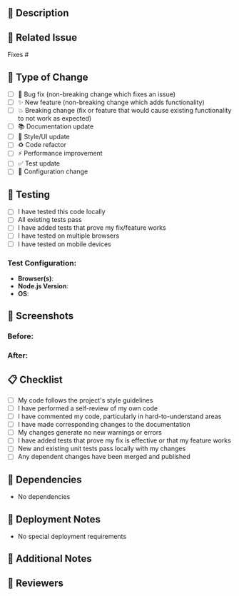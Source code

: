 ## 📝 Description
<!-- Provide a brief description of the changes in this PR -->

## 🔗 Related Issue
<!-- Link the issue this PR addresses using: Fixes #issue-number -->
Fixes #

## 🎯 Type of Change
<!-- Mark the relevant option with an "x" -->
- [ ] 🐛 Bug fix (non-breaking change which fixes an issue)
- [ ] ✨ New feature (non-breaking change which adds functionality)
- [ ] 💥 Breaking change (fix or feature that would cause existing functionality to not work as expected)
- [ ] 📚 Documentation update
- [ ] 🎨 Style/UI update
- [ ] ♻️ Code refactor
- [ ] ⚡ Performance improvement
- [ ] ✅ Test update
- [ ] 🔧 Configuration change

## 🧪 Testing
<!-- Describe the tests you ran to verify your changes -->
- [ ] I have tested this code locally
- [ ] All existing tests pass
- [ ] I have added tests that prove my fix/feature works
- [ ] I have tested on multiple browsers
- [ ] I have tested on mobile devices

### Test Configuration:
- **Browser(s)**: 
- **Node.js Version**: 
- **OS**: 

## 📸 Screenshots
<!-- If applicable, add screenshots to help explain your changes -->

### Before:
<!-- Add before screenshot here -->

### After:
<!-- Add after screenshot here -->

## 📋 Checklist
<!-- Mark completed items with an "x" -->
- [ ] My code follows the project's style guidelines
- [ ] I have performed a self-review of my own code
- [ ] I have commented my code, particularly in hard-to-understand areas
- [ ] I have made corresponding changes to the documentation
- [ ] My changes generate no new warnings or errors
- [ ] I have added tests that prove my fix is effective or that my feature works
- [ ] New and existing unit tests pass locally with my changes
- [ ] Any dependent changes have been merged and published

## 🔄 Dependencies
<!-- List any dependencies or requirements for this PR -->
- No dependencies

## 🚀 Deployment Notes
<!-- Any special instructions for deployment? -->
- No special deployment requirements

## 📖 Additional Notes
<!-- Any additional information that reviewers should know -->

## 👥 Reviewers
<!-- Tag relevant reviewers using @username -->